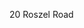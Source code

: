 <Token xmlns:xlink="http://www.w3.org/1999/xlink">20 Roszel Road</Token>

<!--HONumber=May16_HO1-->


